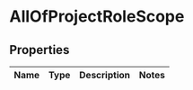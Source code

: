 # AllOfProjectRoleScope

## Properties
Name | Type | Description | Notes
------------ | ------------- | ------------- | -------------
